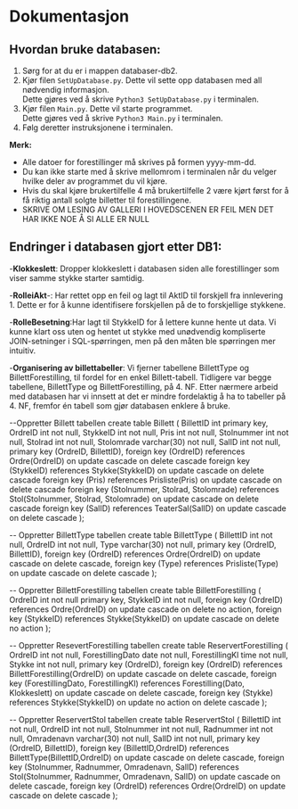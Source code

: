 # Dokumentasjon

## Hvordan bruke databasen:

1. Sørg for at du er i mappen databaser-db2.
2. Kjør filen `SetUpDatabase.py`. Dette vil sette opp databasen med all nødvendig informasjon.  
   Dette gjøres ved å skrive `Python3 SetUpDatabase.py` i terminalen.
3. Kjør filen `Main.py`. Dette vil starte programmet.  
   Dette gjøres ved å skrive `Python3 Main.py` i terminalen.
4. Følg deretter instruksjonene i terminalen.

**Merk:**

- Alle datoer for forestillinger må skrives på formen yyyy-mm-dd.
- Du kan ikke starte med å skrive mellomrom i terminalen når du velger hvilke deler av programmet du vil kjøre.
- Hvis du skal kjøre brukertilfelle 4 må brukertilfelle 2 være kjørt først for å få riktig antall solgte billetter til forestillingene.
- SKRIVE OM LESING AV GALLERI I HOVEDSCENEN ER FEIL MEN DET HAR IKKE NOE Å SI ALLE ER NULL

## Endringer i databasen gjort etter DB1:

-**Klokkeslett**: Dropper klokkeslett i databasen siden alle forestillinger som viser samme stykke starter samtidig.

-**RolleiAkt**-: Har rettet opp en feil og lagt til AktID til forskjell fra innlevering 1. Dette er for å kunne identifisere forskjellen på de to forskjellige stykkene.

-**RolleBesetning**:Har lagt til StykkeID for å lettere kunne hente ut data. Vi kunne klart oss uten og hentet ut stykke med unødvendig kompliserte JOIN-setninger i SQL-spørringen, men på den måten ble spørringen mer intuitiv.

-**Organisering av billettabeller**: Vi fjerner tabellene BillettType og BillettForestilling, til fordel for en enkel Billett-tabell. Tidligere var begge tabellene, BillettType og BillettForestilling, på 4. NF. Etter nærmere arbeid med databasen har vi innsett at det er mindre fordelaktig å ha to tabeller på 4. NF, fremfor én tabell som gjør databasen enklere å bruke.

--Oppretter Billett tabellen
create table Billett (
BillettID int primary key,
OrdreID int not null,
StykkeID int not null,
Pris int not null,
Stolnummer int not null,
Stolrad int not null,
Stolomrade varchar(30) not null,
SalID int not null,
primary key (OrdreID, BillettID),
foreign key (OrdreID) references Ordre(OrdreID)
on update cascade
on delete cascade
foreign key (StykkeID) references Stykke(StykkeID)
on update cascade
on delete cascade
foreign key (Pris) references Prisliste(Pris)
on update cascade
on delete cascade
foreign key (Stolnummer, Stolrad, Stolomrade) references Stol(Stolnummer, Stolrad, Stolomrade)
on update cascade
on delete cascade
foreign key (SalID) references TeaterSal(SalID)
on update cascade
on delete cascade
);

-- Oppretter BillettType tabellen
create table BillettType (
BillettID int not null,
OrdreID int not null,
Type varchar(30) not null,
primary key (OrdreID, BillettID),
foreign key (OrdreID) references Ordre(OrdreID)
on update cascade
on delete cascade,
foreign key (Type) references Prisliste(Type)
on update cascade
on delete cascade
);

-- Oppretter BillettForestilling tabellen
create table BillettForestilling (
OrdreID int not null primary key,
StykkeID int not null,
foreign key (OrdreID) references Ordre(OrdreID)
on update cascade
on delete no action,
foreign key (StykkeID) references Stykke(StykkeID)
on update cascade
on delete no action
);

-- Oppretter ResevertForestilling tabellen
create table ReservertForestilling (
OrdreID int not null,
ForestillingDato date not null,
ForestillingKl time not null,
Stykke int not null,
primary key (OrdreID),
foreign key (OrdreID) references BillettForestilling(OrdreID)
on update cascade
on delete cascade,
foreign key (ForestillingDato, ForestillingKl) references Forestilling(Dato, Klokkeslett)
on update cascade
on delete cascade,
foreign key (Stykke) references Stykke(StykkeID)
on update no action
on delete cascade
);

-- Oppretter ReservertStol tabellen
create table ReservertStol (
BillettID int not null,
OrdreID int not null,
Stolnummer int not null,
Radnummer int not null,
Omradenavn varchar(30) not null,
SalID int not null,
primary key (OrdreID, BillettID),
foreign key (BillettID,OrdreID) references BillettType(BillettID,OrdreID)
on update cascade
on delete cascade,
foreign key (Stolnummer, Radnummer, Omradenavn, SalID) references Stol(Stolnummer, Radnummer, Omradenavn, SalID)
on update cascade
on delete cascade,
foreign key (OrdreID) references Ordre(OrdreID)
on update cascade
on delete cascade
);
